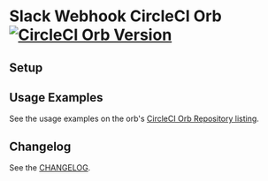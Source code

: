 # Slack Webhook CircleCI Orb [![CircleCI Orb Version](https://img.shields.io/badge/endpoint.svg?url=https://badges.circleci.io/orb/adamu/slack-webhook)](https://circleci.com/orbs/registry/orb/adamu/slack-webhook)

## Setup

## Usage Examples

See the usage examples on the orb's [CircleCI Orb Repository listing](https://circleci.com/developer/orbs/orb/adamu/slack-webhook#usage-examples).

## Changelog

See the [CHANGELOG](CHANGELOG.md).
